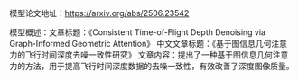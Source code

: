 模型论文地址：https://arxiv.org/abs/2506.23542

模型概述：文章标题：《Consistent Time-of-Flight Depth Denoising via Graph-Informed Geometric Attention》
中文文章标题：《基于图信息几何注意力的飞行时间深度去噪一致性研究》
文章内容：提出了一种基于图信息几何注意力的方法，用于提高飞行时间深度数据的去噪一致性，有效改善了深度图像质量。
